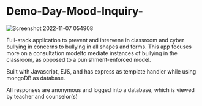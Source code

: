 # Demo-Day-Mood-Inquiry-
![Screenshot 2022-11-07 054908](https://user-images.githubusercontent.com/113325142/200292272-729cfc93-8a71-4f78-858a-a33b9dc16b80.jpg)


Full-stack application to prevent and intervene in classroom and cyber bullying in concerns to bullying in all shapes and forms.
This app focuses more on a consultation modelto mediate instances of bullying in the classroom, as opposed to a punishment-enforced model. 

Built with Javascript, EJS, and has express as template handler while using mongoDB as database.


All responses are anonymous and logged into a database, which is viewed by teacher and counselor(s)
